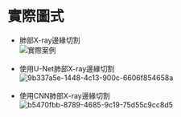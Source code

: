 # 實際圖式
- 肺部X-ray邊緣切割<br>
![實際案例](https://github.com/user-attachments/assets/eb7c4ffd-1016-4ac5-9b29-b351eaf2ff71)<br><br>
- 使用U-Net肺部X-ray邊緣切割<br>
![9b337a5e-1448-4c13-900c-6606f854658a](https://github.com/user-attachments/assets/18114d64-5e9f-4f82-9d3e-e138e56f84e4)<br><br>
- 使用CNN肺部X-ray邊緣切割<br>
![b5470fbb-8789-4685-9c19-75d55c9cc8d5](https://github.com/user-attachments/assets/9a4a34b3-f078-4ab5-aab9-e0caf9cc3cc4)<br><br>


